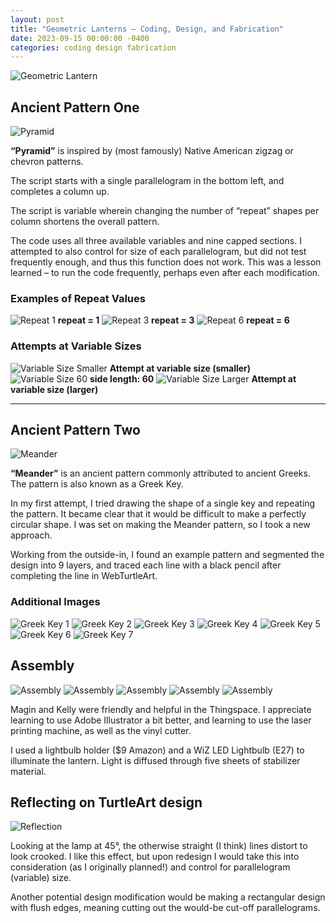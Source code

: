 ```yaml
---
layout: post
title: "Geometric Lanterns – Coding, Design, and Fabrication"
date: 2023-09-15 00:00:00 -0400
categories: coding design fabrication
---
```


![Geometric Lantern](/media/20230922_210711.jpg)

## Ancient Pattern One

![Pyramid](/media/american-8-2.png)

**“Pyramid”** is inspired by (most famously) Native American zigzag or chevron patterns. 

The script starts with a single parallelogram in the bottom left, and completes a column up.

The script is variable wherein changing the number of “repeat” shapes per column shortens the overall pattern.

The code uses all three available variables and nine capped sections. I attempted to also control for size of each parallelogram, but did not test frequently enough, and thus this function does not work. This was a lesson learned – to run the code frequently, perhaps even after each modification.

### Examples of Repeat Values
![Repeat 1](/media/Screenshot-2023-09-15-232027-768x614.png) **repeat = 1**
![Repeat 3](/media/american-screenshot-repeat-3-1-768x613.png) **repeat = 3**
![Repeat 6](/media/american-8-3-768x614.png) **repeat = 6**

### Attempts at Variable Sizes
![Variable Size Smaller](/media/american-screenshot-size-50-2048x1639.png) **Attempt at variable size (smaller)**
![Variable Size 60](/media/american-8-2.png) **side length: 60**
![Variable Size Larger](/media/american-screenshot-size-70-2048x1636.png) **Attempt at variable size (larger)**

<hr>

## Ancient Pattern Two

![Meander](/media/Screenshot-2023-09-16-222738-2-2048x1639.png)

**“Meander”** is an ancient pattern commonly attributed to ancient Greeks. The pattern is also known as a Greek Key.

In my first attempt, I tried drawing the shape of a single key and repeating the pattern. It became clear that it would be difficult to make a perfectly circular shape. I was set on making the Meander pattern, so I took a new approach.

Working from the outside-in, I found an example pattern and segmented the design into 9 layers, and traced each line with a black pencil after completing the line in WebTurtleArt.

### Additional Images
![Greek Key 1](/media/greek-1-1.png)
![Greek Key 2](/media/Screenshot-2023-09-16-231941-2048x1643.png)
![Greek Key 3](/media/greek2-13.png)
![Greek Key 4](/media/Screenshot-2023-09-16-040713-2048x1630.png)
![Greek Key 5](/media/Screenshot-2023-09-16-211016-2048x1630.png)
![Greek Key 6](/media/Screenshot-2023-09-16-211537-2048x1627.png)
![Greek Key 7](/media/Screenshot-2023-09-16-213156-2048x1644.png)

## Assembly

![Assembly](/media/20230918_213401-2-2048x1536.jpg)
![Assembly](/media/20230918_220732-1-2048x1536.jpg)
![Assembly](/media/20230918_2231111-2048x1536.jpg)
![Assembly](/media/20230922_142303-2-2048x1536.jpg)
![Assembly](/media/20230922_154604-3-2048x1536.jpg)

Magin and Kelly were friendly and helpful in the Thingspace. I appreciate learning to use Adobe Illustrator a bit better, and learning to use the laser printing machine, as well as the vinyl cutter.

I used a lightbulb holder ($9 Amazon) and a WiZ LED Lightbulb (E27) to illuminate the lantern. Light is diffused through five sheets of stabilizer material.

## Reflecting on TurtleArt design

![Reflection](/media/20230922_232159-2048x1536.jpg)

Looking at the lamp at 45°, the otherwise straight (I think) lines distort to look crooked. I like this effect, but upon redesign I would take this into consideration (as I originally planned!) and control for parallelogram (variable) size.

Another potential design modification would be making a rectangular design with flush edges, meaning cutting out the would-be cut-off parallelograms.
